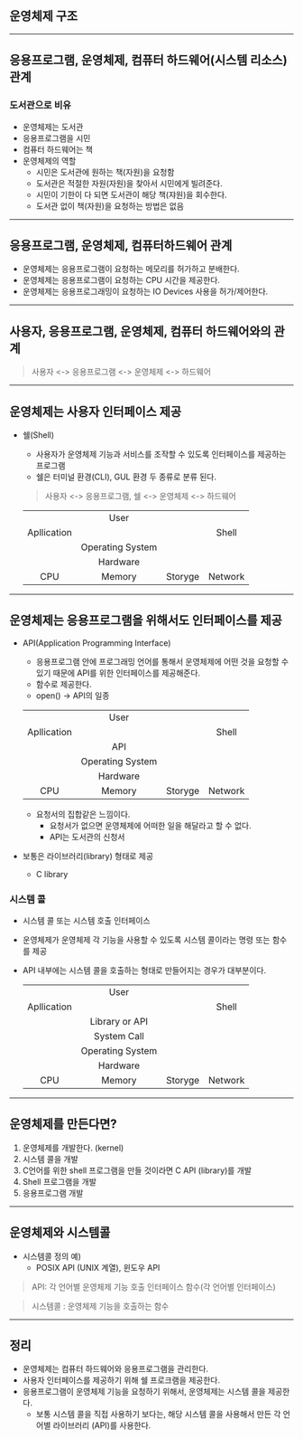 ## 운영체제 구조
---
## 응용프로그램, 운영체제, 컴퓨터 하드웨어(시스템 리소스) 관계
### 도서관으로 비유
* 운영체제는 도서관
* 응용프로그램을 시민
* 컴퓨터 하드웨어는 책
* 운영체제의 역할
    + 시민은 도서관에 원하는 책(자원)을 요청함
    + 도서관은 적절한 자원(자원)을 찾아서 시민에게 빌려준다.
    + 시민이 기한이 다 되면 도서관이 해당 책(쟈원)을 회수한다.
    + 도서관 없이 책(자원)을 요청하는 방법은 없음

---
## 응용프로그램, 운영체제, 컴퓨터하드웨어 관계
* 운영체제는 응용프로그램이 요청하는 메모리를 허가하고 분배한다.
* 운영체제는 응용프로그램이 요청하는 CPU 시간을 제공한다.
* 운영체제는 응용프로그래밍이 요청하는 IO Devices 사용을 허가/제어한다.

---
## 사용자, 응용프로그램, 운영체제, 컴퓨터 하드웨어와의 관계
> 사용자 <-> 응용프로그램 <-> 운영체제 <-> 하드웨어

---
## 운영체제는 사용자 인터페이스 제공
* 쉘(Shell)
    + 사용자가 운영체제 기능과 서비스를 조작할 수 있도록 인터페이스를 제공하는 프로그램
    + 쉘은 터미널 환경(CLI), GUL 환경 두 종류로 분류 된다.
    > 사용자 <-> 응용프로그램, 쉘 <-> 운영체제 <-> 하드웨어

    ||| ||
    |:---:|:---:|:---:|:---:|
    ||User||
    |Apllication|||Shell|
    ||Operating System||
    ||Hardware||
    |CPU|Memory|Storyge|Network|
    
---
## 운영체제는 응용프로그램을 위해서도 인터페이스를 제공
* API(Application Programming Interface)
    + 응용프로그램 안에 프로그래밍 언어를 통해서 운영체제에 어떤 것을 요청할 수 있기 때문에 API를 위한 인터페이스를 제공해준다.
    + 함수로 제공한다.
    + open() -> API의 일종

    ||| ||
    |:---:|:---:|:---:|:---:|
    ||User||
    |Apllication|||Shell|
    ||API||
    ||Operating System||
    ||Hardware||
    |CPU|Memory|Storyge|Network|

    + 요청서의 집합같은 느낌이다.
        - 요청서가 없으면 운영체제에 어떠한 일을 해달라고 할 수 없다.
        - API는 도서관의 신청서

* 보통은 라이브러리(library) 형태로 제공
    + C library

### 시스템 콜
* 시스템 콜 또는 시스템 호출 인터페이스
* 운영체제가 운영체제 각 기능을 사용할 수 있도록 시스템 콜이라는 명령 또는 함수를 제공
* API 내부에는 시스템 콜을 호출하는 형태로 만들어지는 경우가 대부분이다.

    ||| ||
    |:---:|:---:|:---:|:---:|
    ||User||
    |Apllication|||Shell|
    ||Library or API||
    ||System Call||
    ||Operating System||
    ||Hardware||
    |CPU|Memory|Storyge|Network|

---

## 운영체제를 만든다면?
1. 운영체제를 개발한다. (kernel)
2. 시스템 콜을 개발
3. C언어를 위한 shell 프로그램을 만들 것이라면 C API (library)를 개발
4. Shell 프로그램을 개발
5. 응용프로그램 개발

---
## 운영체제와 시스템콜
* 시스템콜 정의 예)
    + POSIX API (UNIX 계열), 윈도우 API
> API: 각 언어별 운영체제 기능 호출 인터페이스 함수(각 언어별 인터페이스)

> 시스템콜 : 운영체제 기능을 호출하는 함수

---
## 정리
* 운영체제는 컴퓨터 하드웨어와 응용프로그램을 관리한다.
* 사용자 인터페이스를 제공하기 위해 쉘 프로크램을 제공한다.
* 응용프로그램이 운영체제 기능을 요청하기 위해서, 운영체제는 시스템 콜을 제공한다.
    + 보통 시스템 콜을 직접 사용하기 보다는, 해당 시스템 콜을 사용해서 만든 각 언어별 라이브러리 (API)를 사용한다.